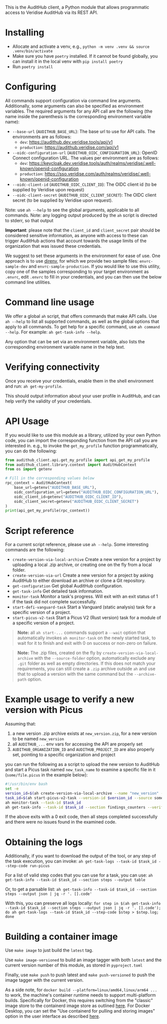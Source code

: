 This is the AuditHub client, a Python module that allows programmatic access to Veridise AuditHub via its REST API.

# Installing
- Allocate and activate a venv, e.g., `python -m venv .venv && source .venv/bin/activate`
- Make sure you have `poetry` installed. If it cannot be found globally, you can install it in the local venv with `pip install poetry`
- Run `poetry install`

# Configuring
All commands support configuration via command line arguments. Additionally, some arguments can also be specified as environment variables.
The required arguments for any API call are the following (the name inside the parenthesis is the corresponding environment variable name):
- `--base-url` (`AUDITHUB_BASE_URL`): The base url to use for API calls. The environments are as follows:
  - `dev`: https://audithub.dev.veridise.tools/api/v1
  - `production`: https://audithub.veridise.com/api/v1
- `--oidc-configuration-url` (`AUDITHUB_OIDC_CONFIGURATION_URL`): OpenID Connect configuration URL. The values per environment are as follows:
  - `dev`: https://keycloak.dev.veridise.tools/auth/realms/veridise/.well-known/openid-configuration
  - `production`: https://sso.veridise.com/auth/realms/veridise/.well-known/openid-configuration
- `--oidc-client-id` (`AUDITHUB_OIDC_CLIENT_ID`): The OIDC client id (to be supplied by Veridise upon request)
- `--oidc-client-secret` (`AUDITHUB_OIDC_CLIENT_SECRET`): The OIDC client secret (to be supplied by Veridise upon request). 

Note: use `ah --help` to see the global arguments, applicable to all commands.
Note: any logging output produced by the `ah` script is directed to stderr, so that output 

**Important**: please note that the `client_id` and `client_secret` pair should be considered sensitive information, as anyone with access to these can trigger AuditHub actions that account towards the usage limits of the organization that was issued these credentials.

We suggest to set these arguments in the environment for ease of use. 
One approach is to use [direnv](https://direnv.net), for which we provide two sample files: `envrc-sample-dev` and `envrc-sample-production`. 
If you would like to use this utility, copy one of the samples corresponding to your target environment as `.envrc`, edit `.envrc` to fill in your credentials, and you can then use the below command line utilities.

# Command line usage
We offer a global `ah` script, that offers commands that make API calls. 
Use `ah --help` to list all supported commands, as well as the global options that apply to all commands.
To get help for a specific command, use `ah command --help`. For example: `ah get-task-info --help`.

Any option that can be set via an environment variable, also lists the corresponding environment variable name in the help text.

# Verifying connectivity

Once you receive your credentials, enable them in the shell environment and run: `ah get-my-profile`.

This should output information about your user profile in AuditHub, and can help verify the validity of your credentials.


# API Usage
If you would like to use this module as a library, utilized by your own Python code, you can import the corresponding function from the API call you are interested in. 
e.g., to invoke the `get_my_profile` function programmatically, you can do the following:
```python
from audithub_client.api.get_my_profile import api_get_my_profile
from audithub_client.library.context import AuditHubContext
from os import getenv

# Fill in the corresponding values below
rpc_context = AuditHubContext(
    base_url=getenv("AUDITHUB_BASE_URL"), 
    oidc_configuration_url=getenv("AUDITHUB_OIDC_CONFIGURATION_URL"), 
    oidc_client_id=getenv("AUDITHUB_OIDC_CLIENT_ID"), 
    oidc_client_secret=getenv("AUDITHUB_OIDC_CLIENT_SECRET")
)
print(api_get_my_profile(rpc_context))
```

# Script reference
For a current script reference, please use `ah --help`. 
Some interesting commands are the following:
  - `create-version-via-local-archive`  Create a new version for a project by uploading a local .zip archive, or creating one on the fly from a local folder.
  - `create-version-via-url`            Create a new version for a project by asking AuditHub to either download an archive or clone a Git repository.
  - `get-configuration`                 Get global AuditHub configuration.
  - `get-task-info`                     Get detailed task information.
  - `monitor-task`                      Monitor a task's progress. Will exit with an exit status of 1 if the task did not complete successfully.
  - `start-defi-vanguard-task`          Start a Vanguard (static analysis) task for a specific version of a project.
  - `start-picus-v2-task`               Start a Picus V2 (Rust version) task for a module of a specific version of a project.

> **Note:** all `ah start-...` commands support a `--wait` option that automatically invokes `ah monitor-task` on the newly started task, to wait for it to finish and exit with 0 on success or non-zero on failure.

> **Note:** The .zip files, created on the fly by `create-version-via-local-archive` with the `--source-folder` option, automatically exclude any `.git` folder as well as empty directories. If this does not match your requirements, you can still create a `.zip` archive outside `ah` and use that to upload a version with the same command but the `--archive-path` option.

# Example usage to verify a new version with Picus

Assuming that:
  1. a new version .zip archive exists at `new_version.zip`, for a new version to be named `new_version`
  2. all `AUDITHUB_...` env vars for accessing the API are properly set
  3. `AUDITHUB_ORGANIZATION_ID` and `AUDITHUB_PROJECT_ID` are also properly set, pointing to a specific organization and project

you can run the following as a script to upload the new version to AuditHub and start a Picus task named `new_task_name` to examine a specific file in it (`some/file.picus` in the example below):
```bash
#!/usr/bin/env bash
set -e
version_id=$(ah create-version-via-local-archive --name "new_version" --archive-path new_version.zip)
task_id=$(ah start-picus-v2-task --version-id $version_id --source some/file.picus)
ah monitor-task --task-id $task_id
ah get-task-info --task-id $task_id --section findings_counters --verify
```
If the above exits with a 0 exit code, then all steps completed successfully and there were no issues found in the examined code.

# Obtaining the logs

Additionally, if you want to download the output of the tool, or any step of the task execution, you can invoke:
`ah get-task-logs --task-id $task_id --step-code run-picus`

For a list of valid step codes that you can use for a task, you can use:
`ah get-task-info --task-id $task_id --section steps --output table`

Or, to get a parsable list:
`ah get-task-info --task-id $task_id --section steps --output json | jq -r '. [].code'`

With this, you can preserve all logs locally:
`for step in $(ah get-task-info --task-id $task_id --section steps --output json | jq -r '. [].code'); do ah get-task-logs --task-id $task_id --step-code $step > $step.log; done`

# Building a container image
Use `make image` to just build the `latest` tag.

Use `make image-versioned` to build an image tagger with both `latest` and the current version number of this module, as stored in `pyproject.toml`

Finally, use `make push` to push latest and `make push-versioned` to push the image tagger with the current version.

As a side note, for `docker build --platform=linux/amd64,linux/arm64 ...` to work, the machine's container runtime needs to support multi-platform builds. Specifically for Docker, this requires switching from the "classic" image store to the containerd image store as outlined [here](https://docs.docker.com/build/building/multi-platform/).
For Docker Desktop, you can set the "Use containerd for pulling and storing images" option in the user interface as described [here](https://docs.docker.com/desktop/features/containerd/). 
